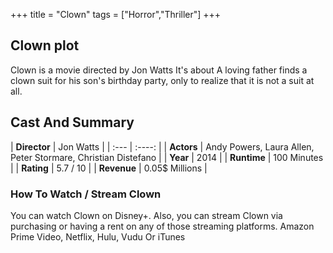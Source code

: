 +++
title = "Clown"
tags = ["Horror","Thriller"]
+++
## Clown plot
Clown is a movie directed by Jon Watts It's about A loving father finds a clown suit for his son's birthday party, only to realize that it is not a suit at all.
## Cast And Summary
| **Director**      | Jon Watts |
    | :---        |    :----:   |
    |  **Actors** | Andy Powers, Laura Allen, Peter Stormare, Christian Distefano |
    | **Year**   | 2014    |
    |  **Runtime** | 100 Minutes |
    |  **Rating** | 5.7 / 10 | 
    |  **Revenue** | 0.05$ Millions |
### How To Watch / Stream Clown
You can watch Clown on Disney+.
Also, you can stream Clown via purchasing or having a rent on any of those streaming platforms.
Amazon Prime Video, Netflix, Hulu, Vudu Or iTunes